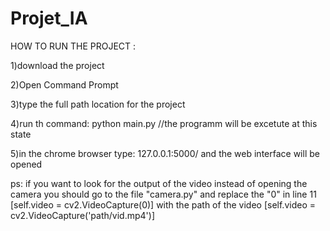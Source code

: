 # Projet_IA
HOW TO RUN THE PROJECT :

1)download the project

2)Open Command Prompt

3)type the full path location for the project

4)run th command: python main.py //the programm will be excetute at this state 

5)in the chrome browser type: 127.0.0.1:5000/ and the web interface will be opened

ps: if you want to look for the output of the video instead of opening the camera you should go to the file "camera.py" and replace the "0" in line 11 [self.video = cv2.VideoCapture(0)] with the path of the video [self.video = cv2.VideoCapture('path/vid.mp4')]
